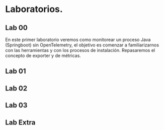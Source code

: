 # Laboratorios.
## Lab 00
En este primer laboratorio veremos como monitorear un proceso Java (Springboot) sin OpenTelemetry, el objetivo es comenzar a familiarizarnos con las herramientas y con los procesos de instalación.
Repasaremos el concepto de exporter y de métricas.
## Lab 01
## Lab 02
## Lab 03
## Lab Extra

